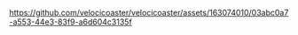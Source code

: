 https://github.com/velocicoaster/velocicoaster/assets/163074010/03abc0a7-a553-44e3-83f9-a6d604c3135f


